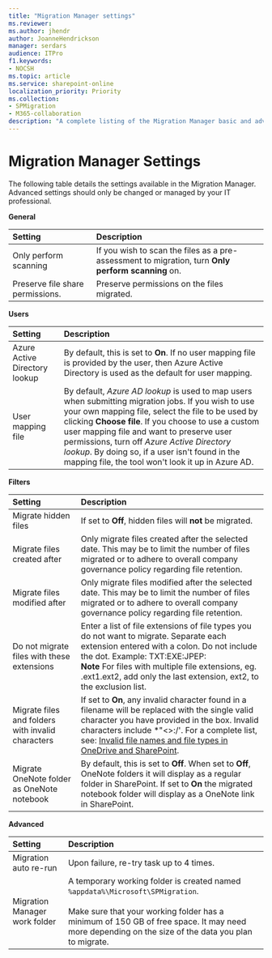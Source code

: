 ```yaml
---
title: "Migration Manager settings"
ms.reviewer: 
ms.author: jhendr
author: JoanneHendrickson
manager: serdars
audience: ITPro
f1.keywords:
- NOCSH
ms.topic: article
ms.service: sharepoint-online
localization_priority: Priority
ms.collection: 
- SPMigration
- M365-collaboration
description: "A complete listing of the Migration Manager basic and advanced settings." 
---
```


# Migration Manager Settings



The following table details the settings available in the Migration Manager. Advanced settings should only be changed or managed by your IT professional. 

**General**
 
|**Setting**|**Description**|
|:-----|:-----|
|Only perform scanning|If you wish to scan the files as a pre-assessment to migration, turn **Only perform scanning** on.|
|Preserve file share permissions.|Preserve permissions on the files migrated.|


**Users**

|**Setting**|**Description**|
|:-----|:-----|
|Azure Active Directory lookup |By default, this is set to **On**. If no user mapping file is provided by the user, then Azure Active Directory is used as the default for user mapping.|
|User mapping file|By default,  *Azure AD lookup*  is used to map users when submitting migration jobs. If you wish to use your own mapping file, select the file to be used by clicking **Choose file**. If you choose to use a custom user mapping file and want to preserve user permissions, turn off  *Azure Active Directory lookup*. By doing so, if a user isn't found in the mapping file, the tool won't look it up in Azure AD.|


**Filters**

|**Setting**|**Description**|
|:-----|:-----|
|Migrate hidden files|If set to **Off**, hidden files will **not** be migrated.|
|Migrate files created after|Only migrate files created after the selected date. This may be to limit the number of files migrated or to adhere to overall company governance policy regarding file retention.|
|Migrate files modified after|Only migrate files modified after the selected date. This may be to limit the number of files migrated or to adhere to overall company governance policy regarding file retention. |
|Do not migrate files with these extensions|Enter a list of file extensions of file types you do not want to migrate. Separate each extension entered with a colon. Do not include the dot.  Example: TXT:EXE:JPEP: </br> **Note** For files with multiple file extensions, eg. .ext1.ext2, add only the last extension, ext2, to the exclusion list.|
|Migrate files and folders with invalid characters|If set to **On**, any invalid character found in a filename will be replaced with the single valid character you have provided in the box. Invalid characters include *"<>:/\'. For a complete list, see: [Invalid file names and file types in OneDrive and SharePoint](https://support.microsoft.com/en-us/office/invalid-file-names-and-file-types-in-onedrive-and-sharepoint-64883a5d-228e-48f5-b3d2-eb39e07630fa).|
|Migrate OneNote folder as OneNote notebook <br/>|By default, this is set to **Off**. When set to **Off**, OneNote folders it will display as a regular folder in SharePoint.  If set to **On** the migrated notebook folder will display as a OneNote link in SharePoint.<br/>|


**Advanced**

|**Setting**|**Description**|
|:-----|:-----|
|Migration auto re-run|Upon failure, re-try task up to 4 times.|
|Migration Manager work folder|A temporary working folder is created named `%appdata%\Microsoft\SPMigration`. </br></br> Make sure that your working folder has a minimum of 150 GB of free space. It may need more depending on the size of the data you plan to migrate.|